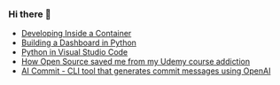 ### Hi there 👋


<!-- BLOG-POST-LIST:START -->
- [Developing Inside a Container](https://app.daily.dev/posts/zlBcajBlJ?utm_source=rss&utm_medium=bookmarks&utm_campaign=jZu2oVM8P7ANqyhPj594t)
- [Building a Dashboard in Python](https://app.daily.dev/posts/eku7U2Pm0?utm_source=rss&utm_medium=bookmarks&utm_campaign=jZu2oVM8P7ANqyhPj594t)
- [Python in Visual Studio Code](https://app.daily.dev/posts/749KLhLjU?utm_source=rss&utm_medium=bookmarks&utm_campaign=jZu2oVM8P7ANqyhPj594t)
- [How Open Source saved me from my Udemy course addiction](https://app.daily.dev/posts/Ti2omU-21?utm_source=rss&utm_medium=bookmarks&utm_campaign=jZu2oVM8P7ANqyhPj594t)
- [AI Commit - CLI tool that generates commit messages using OpenAI](https://app.daily.dev/posts/GwV1tMVTY?utm_source=rss&utm_medium=bookmarks&utm_campaign=jZu2oVM8P7ANqyhPj594t)
<!-- BLOG-POST-LIST:END -->

